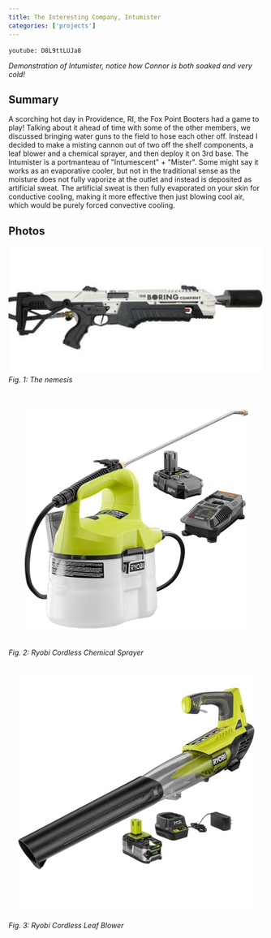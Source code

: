 ```yaml
---
title: The Interesting Company, Intumister
categories: ['projects']
---
```

`youtube: D8L9ttLUJa8`

*Demonstration of Intumister, notice how Connor is both soaked and very cold!*


## Summary

A scorching hot day in Providence, RI, the Fox Point Booters had a game to play! Talking about it ahead of time with some of the other members, we discussed bringing water guns to the field to hose each other off. Instead I decided to make a misting cannon out of two off the shelf components, a leaf blower and a chemical sprayer, and then deploy it on 3rd base. The Intumister is a portmanteau of "Intumescent" + "Mister". Some might say it works as an evaporative cooler, but not in the traditional sense as the moisture does not fully vaporize at the outlet and instead is deposited as artificial sweat. The artificial sweat is then fully evaporated on your skin for conductive cooling, making it more effective then just blowing cool air, which would be purely forced convective cooling.

## Photos
![](flamethrower.jpeg)
*Fig. 1: The nemesis*

![](water.jpeg)
*Fig. 2: Ryobi Cordless Chemical Sprayer*

![](blower.jpeg)
*Fig. 3: Ryobi Cordless Leaf Blower*
